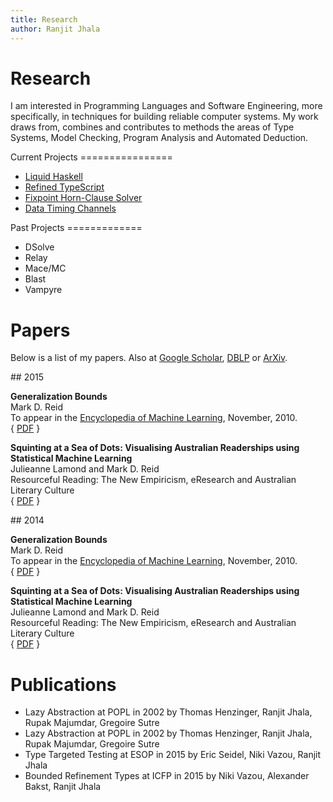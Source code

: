 ```yaml
---
title: Research
author: Ranjit Jhala
---
```


# Research

I am interested in Programming Languages and Software Engineering, more
specifically, in techniques for building reliable computer systems. My work
draws from, combines and contributes to methods the areas of Type Systems, Model
Checking, Program Analysis and Automated Deduction.

<div class="section">
Current Projects
================

+ [Liquid Haskell](http://github.com/ucsd-progsys/liquidhaskell)
+ [Refined TypeScript](https://github.com/ucsd-pl/refscript)
+ [Fixpoint Horn-Clause Solver](https://github.com/ucsd-progsys/liquid-fixpoint)
+ [Data Timing Channels](subnormal-oakland)

</div>

<div class="section">
Past Projects
=============

+ DSolve
+ Relay 
+ Mace/MC
+ Blast 
+ Vampyre

</div>


Papers
======

Below is a list of my papers. Also at [Google Scholar][scholar], [DBLP][dblp] or [ArXiv][arxiv].

[arxiv]:   http://arxiv.org/find/cs/1/au:+Jhala_R/0/1/0/all/0/1
[scholar]: https://scholar.google.com/citations?user=H3wb878AAAAJ
[dblp]:    http://dblp.uni-trier.de/pers/hd/j/Jhala:Ranjit

<div class="section">
## 2015

**Generalization Bounds**    
Mark D. Reid     
To appear in the [Encyclopedia of Machine Learning](http://www.springer.com/computer/ai/book/978-0-387-30768-8), 
November, 2010.    
{ [PDF](http://www.google.com) } 

**Squinting at a Sea of Dots: Visualising
Australian Readerships using Statistical Machine Learning**     
Julieanne Lamond and Mark D. Reid   
Resourceful Reading: The New Empiricism, eResearch and Australian Literary Culture    
{ [PDF](http://www.google.com) }
</div>

<div class="section">
## 2014

**Generalization Bounds**    
Mark D. Reid     
To appear in the [Encyclopedia of Machine Learning](http://www.springer.com/computer/ai/book/978-0-387-30768-8), 
November, 2010.    
{ [PDF](http://www.google.com) } 

**Squinting at a Sea of Dots: Visualising
Australian Readerships using Statistical Machine Learning**     
Julieanne Lamond and Mark D. Reid   
Resourceful Reading: The New Empiricism, eResearch and Australian Literary Culture    
{ [PDF](http://www.google.com) }
</div>




<h1>Publications</h1>

<ul>
  <li>Lazy Abstraction at POPL in 2002 by Thomas Henzinger, Ranjit Jhala, Rupak Majumdar, Gregoire Sutre </li>
  <li>Lazy Abstraction at POPL in 2002 by Thomas Henzinger, Ranjit Jhala, Rupak Majumdar, Gregoire Sutre </li>
  <li>Type Targeted Testing at ESOP in 2015 by Eric Seidel, Niki Vazou, Ranjit Jhala </li>
  <li>Bounded Refinement Types at ICFP in 2015 by Niki Vazou, Alexander Bakst, Ranjit Jhala </li>
</ul>
